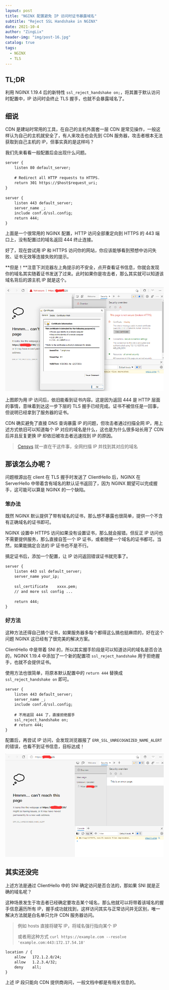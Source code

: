 ```yaml
---
layout: post
title: "NGINX 配置避免 IP 访问时证书暴露域名"
subtitle: "Reject SSL Handshake in NGINX"
date: 2021-10-4
author: "ZingLix"
header-img: "img/post-16.jpg"
catalog: true
tags:
  - NGINX
  - TLS
---
```


## TL;DR

利用 NGINX 1.19.4 后的新特性 `ssl_reject_handshake on;`，将其置于默认访问时配置中，IP 访问时会终止 TLS 握手，也就不会暴露域名了。

## 细说

CDN 是建站时常用的工具，在自己的主机外面套一层 CDN 是常见操作，一般这样认为自己的主机就安全了，有人来攻击也会先到 CDN 服务器，攻击者根本无法获取到自己主机的 IP，但事实真的是这样吗？

我们先来看看一般配置后会出现什么问题。

```
server {
    listen 80 default_server;

    # Redirect all HTTP requests to HTTPS.
    return 301 https://$host$request_uri;
}

server {
    listen 443 default_server;
    server_name _;
    include conf.d/ssl.config;
    return 444;
}
```

上面是一个很常用的 NGINX 配置，HTTP 访问全部重定向到 HTTPS 的 443 端口上，没有配置过的域名返回 444 终止连接。

好了，现在尝试用 IP 和 HTTPS 访问你的网站，你应该能够看到预想中访问失败、证书无效等连接失败的提示。

**但是！**注意下浏览器左上角提示的不安全，点开查看证书信息，你就会发现你的域名其实随着证书发送了过来。此时如果你是攻击者，那么其实就可以知道该域名背后的源主机 IP 就是这个。

![](/img/in-post/nginx-ssl/1.png)

上图即为用 IP 访问后，依旧能看到证书内容。这是因为返回 444 是 HTTP 层面的事情，意味着到达这一步下层的 TLS 握手已经完成。证书不被信任是一回事，但说明已经拿到了服务器的证书。

CDN 确实避免了直接 DNS 查询暴露 IP 的问题，但攻击者通过扫描全网 IP，用上述方式依旧可以知道每个 IP 对应的域名是什么，这也是为什么很多站长用了 CDN 后并且反复更换 IP 却依旧被攻击者迅速找到 IP 的原因。

> [Censys](https://search.censys.io/) 就一直在干这件事，全网扫描 IP 并找到其对应的域名

## 那该怎么办呢？

问题根源出在 client 在 TLS 握手时发送了 ClientHello 后，NGINX 在 ServerHello 中带着含有域名的默认证书返回了，因为 NGINX 期望可以完成握手，这可能可以算是 NGINX 的一个缺陷。

### 笨办法

既然 NGINX 默认提供了带有域名的证书，那么想不暴露也很简单，提供一个不含有正确域名的证书即可。

NGINX 设置中 HTTPS 访问如果没有设置证书，那么就会报错。但反正 IP 访问也不需要提供服务，那么直接自签一个 IP 证书，或者随便一个域名的证书都可。当然，如果能搞定合法的 IP 证书也不是不行。

搞定证书后，添加一个配置，让 IP 访问返回错误证书就完事了。

```
server {
    listen 443 ssl default_server;
    server_name your_ip;

    ssl_certificate    xxxx.pem;
    // and more ssl config ...

    return 444;
}
```

### 好方法

这种方法还得自己搞个证书，如果服务器多每个都得这么搞也挺麻烦的，好在这个问题 NGINX 这已经有了很完美的解决方案。

ClientHello 中是带着 SNI 的，所以其实握手阶段是可以知道访问的域名是否合法的，NGINX 1.19.4 中添加了一个新的配置项 `ssl_reject_handshake` 用于拒绝握手，也就不会提供证书。

使用方法也很简单，将原本默认配置中的 `return 444` 替换成 `ssl_reject_handshake on` 即可。

```
server {
    listen 443 default_server;
    server_name _;
    include conf.d/ssl.config;
    
    # 不用返回 444 了，直接拒绝握手
    ssl_reject_handshake on;
    # return 444;
}
```

配置后，再尝试 IP 访问，会发现浏览器报了 `ERR_SSL_UNRECOGNIZED_NAME_ALERT` 的错误，也看不到证书信息，目标达成！

![](/img/in-post/nginx-ssl/2.png)

## 其实还没完

上述方法是通过 ClientHello 中的 SNI 确定访问是否合法的，那如果 SNI 就是正确的域名呢？

这种场景发生于攻击者已经确定要攻击某个域名，那么他就可以将带着该域名的握手信息遍历所有 IP，握手成功就找到，这样访问其实与正常访问并无区别，唯一解决方法就是白名单只允许 CDN 服务器访问。

> 例如 hosts 直接将硬写 IP，将域名强行指向某个 IP
> 
> 或者用这种方式 `curl https://example.com --resolve 'example.com:443:172.17.54.18'`

```
location / {
    allow   172.1.2.0/24;
    allow   1.2.3.4/32;
    deny    all;
}
```

上述 IP 段只能向 CDN 提供商询问，一般文档中都是有相关信息的。